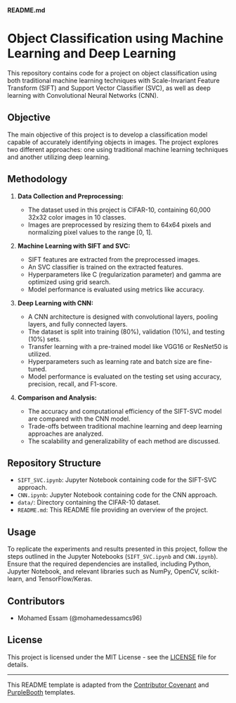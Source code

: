 **README.md**

# Object Classification using Machine Learning and Deep Learning

This repository contains code for a project on object classification using both traditional machine learning techniques with Scale-Invariant Feature Transform (SIFT) and Support Vector Classifier (SVC), as well as deep learning with Convolutional Neural Networks (CNN).

## Objective

The main objective of this project is to develop a classification model capable of accurately identifying objects in images. The project explores two different approaches: one using traditional machine learning techniques and another utilizing deep learning.

## Methodology

1. **Data Collection and Preprocessing:**
   - The dataset used in this project is CIFAR-10, containing 60,000 32x32 color images in 10 classes.
   - Images are preprocessed by resizing them to 64x64 pixels and normalizing pixel values to the range [0, 1].

2. **Machine Learning with SIFT and SVC:**
   - SIFT features are extracted from the preprocessed images.
   - An SVC classifier is trained on the extracted features.
   - Hyperparameters like C (regularization parameter) and gamma are optimized using grid search.
   - Model performance is evaluated using metrics like accuracy.

3. **Deep Learning with CNN:**
   - A CNN architecture is designed with convolutional layers, pooling layers, and fully connected layers.
   - The dataset is split into training (80%), validation (10%), and testing (10%) sets.
   - Transfer learning with a pre-trained model like VGG16 or ResNet50 is utilized.
   - Hyperparameters such as learning rate and batch size are fine-tuned.
   - Model performance is evaluated on the testing set using accuracy, precision, recall, and F1-score.

4. **Comparison and Analysis:**
   - The accuracy and computational efficiency of the SIFT-SVC model are compared with the CNN model.
   - Trade-offs between traditional machine learning and deep learning approaches are analyzed.
   - The scalability and generalizability of each method are discussed.

## Repository Structure

- `SIFT_SVC.ipynb`: Jupyter Notebook containing code for the SIFT-SVC approach.
- `CNN.ipynb`: Jupyter Notebook containing code for the CNN approach.
- `data/`: Directory containing the CIFAR-10 dataset.
- `README.md`: This README file providing an overview of the project.

## Usage

To replicate the experiments and results presented in this project, follow the steps outlined in the Jupyter Notebooks (`SIFT_SVC.ipynb` and `CNN.ipynb`). Ensure that the required dependencies are installed, including Python, Jupyter Notebook, and relevant libraries such as NumPy, OpenCV, scikit-learn, and TensorFlow/Keras.

## Contributors

- Mohamed Essam (@mohamedessamcs96)

## License

This project is licensed under the MIT License - see the [LICENSE](LICENSE) file for details.

---
This README template is adapted from the [Contributor Covenant](https://www.contributor-covenant.org) and [PurpleBooth](https://gist.github.com/PurpleBooth/109311bb0361f32d87a2) templates.
